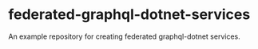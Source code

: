 # federated-graphql-dotnet-services
An example repository for creating federated graphql-dotnet services.
